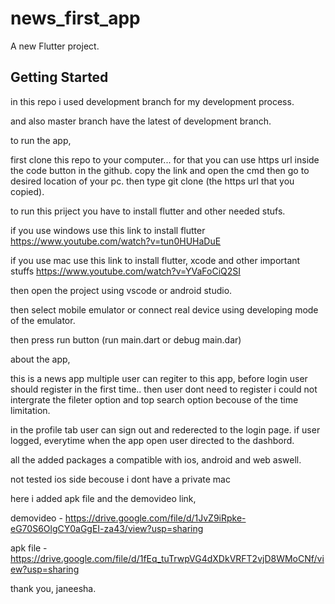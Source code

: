# news_first_app

A new Flutter project.

## Getting Started

in this repo i used development branch for my development process. 

and also master branch have the latest of development branch.


to run the app,

first clone this repo to your computer... for that you can use https url inside the code button in the github.
copy the link and open the cmd then go to desired location of your pc.
then type git clone (the https url that you copied).


to run this priject you have to install flutter and other needed stufs. 

if you use windows use this link to install flutter https://www.youtube.com/watch?v=tun0HUHaDuE

if you use mac use this link to install flutter, xcode and other important stuffs https://www.youtube.com/watch?v=YVaFoCiQ2SI


then open the project using vscode or android studio.

then select mobile emulator or connect real device using developing mode of the emulator.

then press run button (run main.dart or debug main.dar)

about the app,

this is a news app
multiple user can regiter to this app,
before login user should register in the first time.. then user dont need to register
i could not intergrate the fileter option and top search option becouse of the time limitation.

in the profile tab user can sign out and rederected to the login page. 
if user logged, everytime when the app open user directed to the dashbord.

all the added packages a compatible with ios, android and web aswell.

not tested ios side becouse i dont have a private mac

here i added apk file and the demovideo link,

demovideo - https://drive.google.com/file/d/1JvZ9iRpke-eG70S6OlgCY0aGgEI-za43/view?usp=sharing

apk file - https://drive.google.com/file/d/1fEq_tuTrwpVG4dXDkVRFT2vjD8WMoCNf/view?usp=sharing


thank you,
janeesha.



